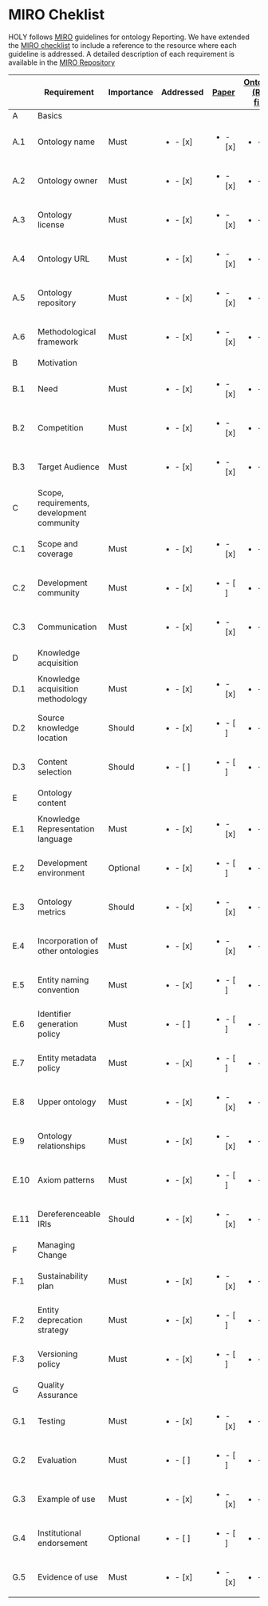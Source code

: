 # MIRO Cheklist
HOLY follows [MIRO](https://github.com/owlcs/miro/blob/master/miro.md) guidelines for ontology Reporting. We have extended the [MIRO checklist](https://docs.google.com/spreadsheets/d/1_oWgZJMDYSaqR84z_MlSCv7xit0tb1hy20ri2ssIsuI/edit#gid=0) to include a reference to the resource where each guideline is addressed. A detailed description of each requirement is available in the [MIRO Repository](https://github.com/owlcs/miro/blob/master/miro.md)

|      | Requirement     | Importance | Addressed      | [Paper](https://doi.org/10.5281/zenodo.7447958)  | [Ontology (RDF file)](https://purl.org/holy/ns) | [Documentation](https://purl.org/holy/doc)| [Repository](https://purl.org/holy/repository) |
| ---- | ------------------------------------------ |  ------ | ------------------- | ------------- | ---------- |----|---|
| A   | Basics         |                                                                                                                                                  |
| A.1  | Ontology name   |  Must       |   <ul><li>- [x] </li></ul>   |   <ul><li>- [x] </li></ul>   |   <ul><li>- [x] </li></ul>    |   <ul><li>- [x] </li></ul>          |   <ul><li>- [x] </li></ul>       |
| A.2  | Ontology owner  |  Must       |   <ul><li>- [x] </li></ul>   |   <ul><li>- [x] </li></ul>   |   <ul><li>- [x] </li></ul>    |   <ul><li>- [x] </li></ul>          |   <ul><li>- [x] </li></ul>       |
| A.3  | Ontology license      |  Must       |   <ul><li>- [x] </li></ul>   |   <ul><li>- [x] </li></ul>   |   <ul><li>- [x] </li></ul>    |   <ul><li>- [x] </li></ul>          |   <ul><li>- [x] </li></ul>       |
| A.4  | Ontology URL    | Must   |<ul><li>- [x] </li></ul>   |   <ul><li>- [x] </li></ul>   |   <ul><li>- [x] </li></ul>    |   <ul><li>- [x] </li></ul>          |   <ul><li>- [x] </li></ul>       |
| A.5  | Ontology repository   |  Must       |   <ul><li>- [x] </li></ul>   |   <ul><li>- [x] </li></ul>   |   <ul><li>- [ ] </li></ul>              |   <ul><li>- [x] </li></ul>          |   <ul><li>- [x] </li></ul>       |
| A.6  | Methodological framework       |  Must       |   <ul><li>- [x] </li></ul>   |   <ul><li>- [x] </li></ul>   |   <ul><li>- [ ] </li></ul>              |   <ul><li>- [x] </li></ul>          |   <ul><li>- [x] </li></ul>     |
| B    | Motivation                                                                  |
| B.1  | Need     |  Must       |   <ul><li>- [x] </li></ul>   |   <ul><li>- [x] </li></ul>   |   <ul><li>- [ ] </li></ul>              |   <ul><li>- [x] </li></ul>          |   <ul><li>- [ ] </li></ul>     |
| B.2  | Competition     |  Must       |   <ul><li>- [x] </li></ul>   |   <ul><li>- [x] </li></ul>   |   <ul><li>- [ ] </li></ul>              |   <ul><li>- [x] </li></ul>          |   <ul><li>- [ ] </li></ul>     |
| B.3  |Target Audience |  Must       |   <ul><li>- [x] </li></ul> |   <ul><li>- [x] </li></ul> |   <ul><li>- [ ] </li></ul>              |   <ul><li>- [x] </li></ul>        |   <ul><li>- [x] </li></ul>     |
| C    | Scope, requirements, development community |                    
| C.1  | Scope and coverage    |  Must       |   <ul><li>- [x] </li></ul>   |   <ul><li>- [x] </li></ul>   |   <ul><li>- [ ] </li></ul>              |   <ul><li>- [ ] </li></ul>        |   <ul><li>- [x] </li></ul>       |
| C.2  | Development community    |Must      |    <ul><li>- [x] </li></ul>   |   <ul><li>- [ ] </li></ul> |   <ul><li>- [x] </li></ul>    |   <ul><li>- [x] </li></ul>          |   <ul><li>- [x] </li></ul>       |
| C.3  | Communication   |  Must       |   <ul><li>- [x] </li></ul>   |   <ul><li>- [x] </li></ul>   |   <ul><li>- [ ] </li></ul>              |   <ul><li>- [x] </li></ul>          |   <ul><li>- [x] </li></ul>       |
| D    | Knowledge acquisition          |        |            
| D.1  | Knowledge acquisition methodology          |  Must       |   <ul><li>- [x] </li></ul>   |   <ul><li>- [x] </li></ul>   |   <ul><li>- [x] </li></ul>    |   <ul><li>- [ ] </li></ul>        |   <ul><li>- [ ] </li></ul>       |
| D.2  | Source knowledge location      |  Should     |   <ul><li>- [x] </li></ul> |   <ul><li>- [ ] </li></ul> |   <ul><li>- [x] </li></ul>              |   <ul><li>- [ ] </li></ul>        |   <ul><li>- [ ] </li></ul>     |
| D.3  | Content selection     |  Should     |   <ul><li>- [ ] </li></ul> |   <ul><li>- [ ] </li></ul> |   <ul><li>- [ ] </li></ul>              |   <ul><li>- [ ] </li></ul>        |   <ul><li>- [ ] </li></ul>     |
| E    | Ontology content      |        |            
| E.1  | Knowledge Representation language          |  Must       |   <ul><li>- [x] </li></ul> |   <ul><li>- [x] </li></ul> |   <ul><li>- [ ] </li></ul>              |   <ul><li>- [ ] </li></ul>        |   <ul><li>- [x] </li></ul>     |
| E.2  | Development environment        |  Optional   |   <ul><li>- [x] </li></ul> |   <ul><li>- [ ] </li></ul> |   <ul><li>- [ ] </li></ul>              |   <ul><li>- [ ] </li></ul>        |   <ul><li>- [x] </li></ul>     |
| E.3  | Ontology metrics      | Should     |   <ul><li>- [x] </li></ul>   |   <ul><li>- [x] </li></ul>   |   <ul><li>- [ ] </li></ul>              |   <ul><li>- [ ] </li></ul>        |   <ul><li>- [x] </li></ul>       |
| E.4  | Incorporation of other ontologies          |  Must       |   <ul><li>- [x] </li></ul>   |   <ul><li>- [x] </li></ul>   |   <ul><li>- [x] </li></ul>    |   <ul><li>- [x] </li></ul>          |   <ul><li>- [ ] </li></ul>     |
| E.5  | Entity naming convention       | Must       |   <ul><li>- [x] </li></ul>   |   <ul><li>- [ ] </li></ul> |   <ul><li>- [ ] </li></ul>              |   <ul><li>- [x] </li></ul>          |   <ul><li>- [x] </li></ul>       |
| E.6  | Identifier generation policy   |  Must       |   <ul><li>- [ ] </li></ul> |   <ul><li>- [ ] </li></ul> |   <ul><li>- [ ] </li></ul>              |   <ul><li>- [ ] </li></ul>        |   <ul><li>- [ ] </li></ul>     |
| E.7  | Entity metadata policy         |  Must       |   <ul><li>- [x] </li></ul>   |   <ul><li>- [ ] </li></ul> |   <ul><li>- [x] </li></ul>    |   <ul><li>- [x] </li></ul>          |   <ul><li>- [x] </li></ul>     |
| E.8  | Upper ontology  |  Must       |   <ul><li>- [x] </li></ul>   |   <ul><li>- [x] </li></ul>   |   <ul><li>- [ ] </li></ul>              |   <ul><li>- [ ] </li></ul>        |   <ul><li>- [ ] </li></ul>     |
| E.9  | Ontology relationships         |  Must       |   <ul><li>- [x] </li></ul>   |   <ul><li>- [x] </li></ul>   |   <ul><li>- [ ] </li></ul>              |   <ul><li>- [ ] </li></ul>        |   <ul><li>- [ ] </li></ul>     |
| E.10 | Axiom patterns  |  Must       |   <ul><li>- [x] </li></ul> |   <ul><li>- [ ] </li></ul> |   <ul><li>- [ ] </li></ul>              |   <ul><li>- [x] </li></ul>          |   <ul><li>- [x] </li></ul>     |
| E.11 | Dereferenceable IRIs  |  Should     |   <ul><li>- [x] </li></ul>   |   <ul><li>- [x] </li></ul>   |   <ul><li>- [x] </li></ul>    |   <ul><li>- [x] </li></ul>          |   <ul><li>- [x] </li></ul>       |
| F    | Managing Change |        |            
| F.1  | Sustainability plan   |  Must       |   <ul><li>- [x] </li></ul>   |   <ul><li>- [x] </li></ul>   |   <ul><li>- [ ] </li></ul>              |   <ul><li>- [ ] </li></ul>        |   <ul><li>- [x] </li></ul>       |
| F.2  | Entity deprecation strategy    |  Must       |   <ul><li>- [x] </li></ul>   |   <ul><li>- [ ] </li></ul> |   <ul><li>- [ ] </li></ul>              |   <ul><li>- [ ] </li></ul>        |   <ul><li>- [x] </li></ul>       |
| F.3  | Versioning policy     | Must       |   <ul><li>- [x] </li></ul>   |   <ul><li>- [ ] </li></ul> |   <ul><li>- [ ] </li></ul>              |   <ul><li>- [ ] </li></ul>        |   <ul><li>- [x] </li></ul>       |
| G    | Quality Assurance     |        |            
| G.1  | Testing  |  Must       |   <ul><li>- [x] </li></ul>   |   <ul><li>- [x] </li></ul>   |   <ul><li>- [ ] </li></ul>              |   <ul><li>- [ ] </li></ul>        |   <ul><li>- [x] </li></ul>       |
| G.2  | Evaluation      |  Must       |   <ul><li>- [ ] </li></ul> |   <ul><li>- [ ] </li></ul> |   <ul><li>- [ ] </li></ul>              |   <ul><li>- [ ] </li></ul>        |   <ul><li>- [ ] </li></ul>     |
| G.3  | Example of use  |  Must       |   <ul><li>- [x] </li></ul>   |   <ul><li>- [x] </li></ul>   |   <ul><li>- [ ] </li></ul>              |   <ul><li>- [x] </li></ul>          |   <ul><li>- [ ] </li></ul>     |
| G.4  | Institutional endorsement      |  Optional   |   <ul><li>- [ ] </li></ul> |   <ul><li>- [ ] </li></ul> |   <ul><li>- [ ] </li></ul>              |   <ul><li>- [ ] </li></ul>        |   <ul><li>- [ ] </li></ul>     |
| G.5  | Evidence of use |  Must       |   <ul><li>- [x] </li></ul>   |   <ul><li>- [x] </li></ul>   |   <ul><li>- [ ] </li></ul>              |   <ul><li>- [x] </li></ul>          |   <ul><li>- [ ] </li></ul>     |

